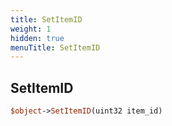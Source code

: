 ```yaml
---
title: SetItemID
weight: 1
hidden: true
menuTitle: SetItemID
---
```

## SetItemID
```perl
$object->SetItemID(uint32 item_id)
```